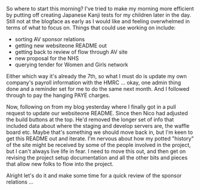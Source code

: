 So where to start this morning? I've tried to make my morning more efficient by putting off creating Japanese Kanji tests for my children later in the day.  Still not at the blogface as early as I would like and feeling overwhelmed in terms of what to focus on.  Things that could use working on include:

* sorting AV sponsor relations
* getting new websiteone README out
* getting back to review of flow through AV site
* new proposal for the NHS
* querying tender for Women and Girls network

Either which way it's already the 7th, so what I must do is update my own company's payroll information with the HMRC ... okay, one admin thing done and a reminder set for me to do the same next month.  And I followed through to pay the hanging PAYE charges.

Now, following on from my blog yesterday where I finally got in a pull request to update our websiteone README.  Since then Nico had adjusted the build buttons at the top.  He'd removed the longer set of info that included data about where the staging and develop servers are, the waffle board etc.  Maybe that's something we should move back in, but I'm keen to get this README out and iterate.  I'm nervous about how my potted "history" of the site might be received by some of the people involved in the project, but I can't always live life in fear.  I need to move this out, and then get on revising the project setup documentation and all the other bits and pieces that allow new folks to flow into the project.

Alright let's do it and make some time for a quick review of the sponsor relations ...
